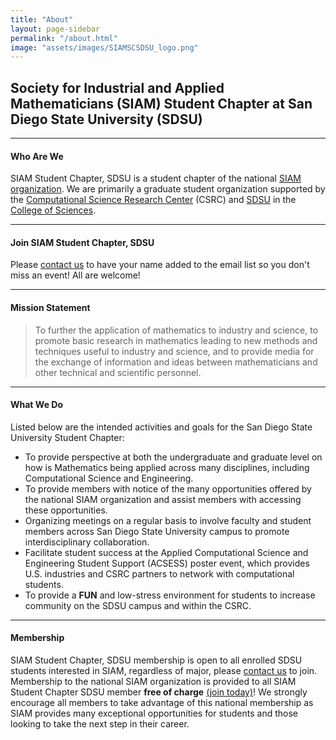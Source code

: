 ```yaml
---
title: "About"
layout: page-sidebar
permalink: "/about.html"
image: "assets/images/SIAMSCSDSU_logo.png"
---
```


## Society for Industrial and Applied Mathematicians (SIAM) Student Chapter at San Diego State University (SDSU)

<hr>

#### Who Are We

SIAM Student Chapter, SDSU is a student chapter of the national [SIAM organization](https://www.siam.org/). We are primarily a graduate student organization supported by the [Computational Science Research Center](https://www.csrc.sdsu.edu/csrc/) (CSRC) and [SDSU](https://www.sdsu.edu/) in the [College of Sciences](https://sciences.sdsu.edu/).

<hr>

#### Join SIAM Student Chapter, SDSU

Please [contact us](/contact.html) to have your name added to the email list so you don't miss an event! All are welcome!

<hr>

#### Mission Statement

> To further the application of mathematics to industry and science, to promote basic research in mathematics leading to new methods and techniques useful to industry and science, and to provide media for the exchange of information and ideas between mathematicians and other technical and scientific personnel.

<hr>

#### What We Do

Listed below are the intended activities and goals for the San Diego State University Student Chapter:

- To provide perspective at both the undergraduate and graduate level on how is Mathematics being applied across many disciplines, including Computational Science and Engineering.
- To provide members with notice of the many opportunities offered by the national SIAM organization and assist members with accessing these opportunities.
- Organizing meetings on a regular basis to involve faculty and student members across San Diego State University campus to promote interdisciplinary collaboration.
- Facilitate student success at the Applied Computational Science and Engineering Student Support (ACSESS) poster event, which provides U.S. industries and CSRC partners to network with computational students.
- To provide a **FUN** and low-stress environment for students to increase community on the SDSU campus and within the CSRC.

<hr>

#### Membership 

SIAM Student Chapter, SDSU membership is open to all enrolled SDSU students interested in SIAM, regardless of major, please [contact us](/contact.html) to join. Membership to the national SIAM organization is provided to all SIAM Student Chapter SDSU member **free of charge** [(join today)](https://www.siam.org/Membership/Join-SIAM)! We strongly encourage all members to take advantage of this national membership as SIAM provides many exceptional opportunities for students and those looking to take the next step in their career. 